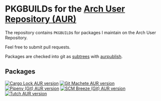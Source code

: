 # PKGBUILDs for the [Arch User Repository (AUR)](https://www.archlinux.org/)
The repository contains `PKGBUILD`s for packages I maintain on the Arch User Repository.

Feel free to submit pull requests.

Packages are checked into git as [subtrees](https://github.com/git/git/blob/master/contrib/subtree/git-subtree.txt) with [aurpublish](https://github.com/eli-schwartz/aurpublish).

## Packages

[![Cargo Lock AUR version](https://img.shields.io/aur/version/cargo-lock.svg?label=cargo-lock&style=for-the-badge)](https://aur.archlinux.org/packages/cargo-lock/)
[![Git Machete AUR version](https://img.shields.io/aur/version/git-machete.svg?label=git-machete&style=for-the-badge)](https://aur.archlinux.org/packages/git-machete/)
[![Pipenv (Git) AUR version](https://img.shields.io/badge/python--pipenv-git-blue.svg?style=for-the-badge)](https://aur.archlinux.org/packages/python-pipenv-git/)
[![SCM Breeze (Git) AUR version](https://img.shields.io/badge/scm__breeze-git-blue.svg?style=for-the-badge)](https://aur.archlinux.org/packages/scm_breeze-git/)
[![Tutch AUR version](https://img.shields.io/aur/version/tutch.svg?label=tutch&style=for-the-badge)](https://aur.archlinux.org/packages/tutch/)
